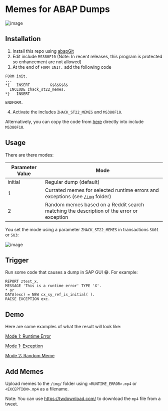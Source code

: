 # Memes for ABAP Dumps

![image](https://user-images.githubusercontent.com/59966492/158885000-42888f7c-6707-48f6-8e5f-685d3ecf0d4a.png)

## Installation

1. Install this repo using [abapGit](https://github.com/abapGit/abapGit)
2. Edit include `MS380F10` (Note: In recent releases, this program is protected so enhancement are not allowed)
3. At the end of `FORM INIT.` add the following code

```abap
FORM init.
...
*{   INSERT         &$&$&$&$                                         
  INCLUDE zhack_st22_memes.
*}   INSERT

ENDFORM.
```

4. Activate the includes `ZHACK_ST22_MEMES` and `MS380F10`.

Alternatively, you can copy the code from [here](https://github.com/mbtools/ABAP-Dump-Memes/blob/main/src/zhack_st22_memes.prog.abap)
directly into include `MS380F10`.

## Usage

There are there modes:

Parameter Value | Mode 
----------------|-----
initial         | Regular dump (default)
1               | Currated memes for selected runtime errors and exceptions (see [`/img`](https://github.com/mbtools/ABAP-Dump-Memes/tree/main/img) folder)
2               | Random memes based on a Reddit search matching the description of the error or exception

You set the mode using a parameter `ZHACK_ST22_MEMES` in transactions `SU01` or `SU3`:

![image](https://user-images.githubusercontent.com/59966492/158844133-2f542546-e763-4fef-9f5c-b6e7cbaa8bbc.png)

## Trigger

Run some code that causes a dump in SAP GUI 😁. For example:

```abap
REPORT ztest_x.
MESSAGE 'This is a runtime error' TYPE 'X'.
* or
DATA(exc) = NEW cx_sy_ref_is_initial( ).
RAISE EXCEPTION exc.
```

## Demo

Here are some examples of what the result will look like:

[Mode 1: Runtime Error](https://mbtools.github.io/ABAP-Dump-Memes/index.html?version=1&exception=ITAB_LINE_NOT_FOUND)

[Mode 1: Exception](https://mbtools.github.io/ABAP-Dump-Memes/index.html?version=1&exception=CX_SY_ZERODIVIDE)

[Mode 2: Random Meme](https://mbtools.github.io/ABAP-Dump-Memes/index.html?version=2&text=Message%20type%20is%20unknown.)

## Add Memes

Upload memes to the `/img/` folder using `<RUNTIME_ERROR>.mp4` or `<EXCEPTION>.mp4` as a filename.

Note: You can use https://twdownload.com/ to download the `mp4` file from a tweet.

